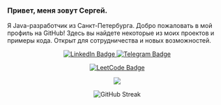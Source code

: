 <p align="center">
  <h3>Привет, меня зовут Сергей.</h3>
  Я Java-разработчик из Санкт-Петербурга. 
  Добро пожаловать в мой профиль на GitHub!
  Здесь вы найдете некоторые из моих проектов и примеры кода.
  Открыт для сотрудничества и новых возможностей.
</p>

<p align="center">
  <a href="https://www.linkedin.com/in/see1rg/">
    <img src="https://img.shields.io/badge/LinkedIn-blue?style=for-the-badge&logo=linkedin&logoColor=white" alt="LinkedIn Badge"/>
  </a>
  <a href="https://t.me/see1rg">
    <img src="https://img.shields.io/badge/Telegram-blue?style=for-the-badge&logo=telegram&logoColor=white" alt="Telegram Badge"/>
  </a>
</p>

<p align="center">
  <a href="https://leetcode.com/see1rg/">
    <img src="https://img.shields.io/badge/LeetCode-FFA116?style=for-the-badge&logo=leetcode&logoColor=white" alt="LeetCode Badge"/>
  </a>
</p>

<p align="center">
  <a href="https://skillicons.dev">
    <img src="https://skillicons.dev/icons?i=java,git,docker,postgres,postman,spring,hibernate"/>
  </a>
</p>

<p align="center">
  <img src="http://github-readme-streak-stats.herokuapp.com?user=see1rg&theme=dark&date_format=j%20M%5B%20Y%5D" alt="GitHub Streak">
</p>

